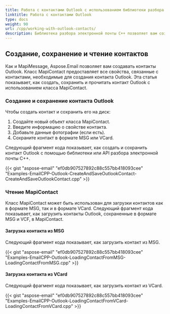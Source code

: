 ```yaml
---
title: Работа с контактами Outlook с использованием библиотеки разбора электронной почты C++
linktitle: Работа с контактами Outlook
type: docs
weight: 90
url: /cpp/working-with-outlook-contacts/
description: Библиотека разбора электронной почты C++ позволяет вам создавать, сохранять и читать контакты Outlook, а также импортировать контакты из форматов файлов MSG и VCard.
---
```


## **Создание, сохранение и чтение контактов**
Как и MapiMessage, Aspose.Email позволяет вам создавать контакты Outlook. Класс MapiContact предоставляет все свойства, связанные с контактами, необходимые для создания контакта Outlook. Эта статья показывает, как создать, сохранить и прочитать контакт Outlook с использованием класса MapiContact.

### **Создание и сохранение контакта Outlook**
Чтобы создать контакт и сохранить его на диск:

1. Создайте новый объект класса MapiContact.
1. Введите информацию о свойстве контакта.
1. Добавьте данные фотографии (если есть).
1. Сохраните контакт в формате MSG или VCard.

Следующий фрагмент кода показывает, как создать и сохранить контакт Outlook с помощью библиотеки или API разбора электронной почты C++.

{{< gist "aspose-email" "ef0db907527892c88c557bb418093cee" "Examples-EmailCPP-Outlook-CreateAndSaveOutlookContact-CreateAndSaveOutlookContact.cpp" >}}

### **Чтение MapiContact**
Класс MapiContact может быть использован для загрузки контактов как в формате MSG, так и в формате VCard. Следующий фрагмент кода показывает, как загрузить контакты Outlook, сохраненные в формате MSG и VCF, в MapiContact.

#### **Загрузка контакта из MSG**
Следующий фрагмент кода показывает, как загрузить контакт из MSG.

{{< gist "aspose-email" "ef0db907527892c88c557bb418093cee" "Examples-EmailCPP-Outlook-LoadingContactFromMSG-LoadingContactFromMSG.cpp" >}}

#### **Загрузка контакта из VCard**
Следующий фрагмент кода показывает, как загрузить контакт из VCard.

{{< gist "aspose-email" "ef0db907527892c88c557bb418093cee" "Examples-EmailCPP-Outlook-LoadingContactFromVCard-LoadingContactFromVCard.cpp" >}}